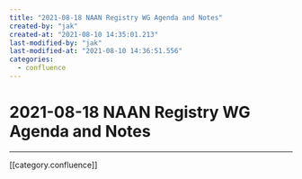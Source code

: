 ```yaml
---
title: "2021-08-18 NAAN Registry WG Agenda and Notes"
created-by: "jak"
created-at: "2021-08-10 14:35:01.213"
last-modified-by: "jak"
last-modified-at: "2021-08-10 14:36:51.556"
categories:
  - confluence
---
```


# 2021-08-18 NAAN Registry WG Agenda and Notes


---

[[category.confluence]]
